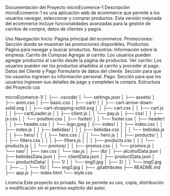 Documentación del Proyecto
microEcomerce-1
Descripción
microEcomerce-1 es una aplicación web de ecommerce que permite a los usuarios navegar, seleccionar y comprar productos. Esta versión mejorada del ecommerce incluye funcionalidades avanzadas para la gestión de carritos de compra, datos de clientes y pagos.

Uso
Navegación
Inicio: Página principal del ecommerce.
Promociones: Sección donde se muestran las promociones disponibles.
Productos: Página para navegar y buscar productos.
Nosotros: Información sobre la empresa.
Carrito de Compras
Agregar al carrito: Los usuarios pueden agregar productos al carrito desde la página de productos.
Ver carrito: Los usuarios pueden ver los productos añadidos al carrito y proceder al pago.
Datos del Cliente y Pago
Formulario de datos del cliente: Sección para que los usuarios ingresen su información personal.
Pago: Sección para que los usuarios ingresen sus detalles de pago y completen la compra.
Estructura del Proyecto
css


microEcomerce-1/
│
├── .vscode/
│   └── settings.json
│
├── assets/
│   ├── anim.css
│   ├── basic.css
│   ├── cart/
│   │   ├── cart-arrow-down-solid.svg
│   │   ├── cart-shopping-solid.svg
│   │   ├── cart.css
│   │   ├── cart.js
│   │   ├── cartLoader.js
│   │   ├── client.js
│   │   └── pay.js
│   ├── css/
│   │   ├── js.css
│   │   └── position.css
│   ├── footer/
│   │   └── footer.css
│   ├── header/
│   │   ├── header.css
│   │   └── logo.jpeg
│   ├── index/
│   │   ├── index.css
│   │   ├── index.js
│   │   ├── bebidas/
│   │   │   ├── bebidas.css
│   │   │   └── bebidas.js
│   │   ├── hero/
│   │   │   ├── hero.css
│   │   │   └── hero.js
│   │   ├── products/
│   │   │   ├── filters.css
│   │   │   ├── filters.js
│   │   │   ├── products.css
│   │   │   └── products.js
│   │   └── promos/
│   │       ├── promos.css
│   │       └── promos.js
│   └── nav/
│       ├── nav.css
│       └── nav.js
│
├── db/
│   ├── alcoholData.json
│   ├── bebidasData.json
│   ├── clientData.json
│   ├── productData.json
│   └── productsData/
│       ├── 1/
│       │   └── img0.jpg
│       ├── 2/
│       │   └── img0.jpg
│       ├── ...
│       └── 10/
│           └── img0.jpg
│
├── .gitattributes
├── README.md
├── app.js
├── index.html
└── style.css


Licencia
Este proyecto es privado. No se permite su uso, copia, distribución o modificación sin el permiso explícito del autor.